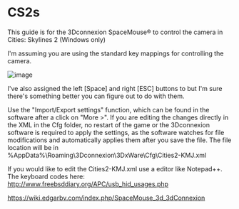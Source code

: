 # CS2s 

This guide is for the 3Dconnexion SpaceMouse® to control the camera in Cities: Skylines 2 (Windows only) 

I'm assuming you are using the standard key mappings for controlling the camera.
				
![image](https://github.com/AlienTarot/CS2/assets/118689609/d24821da-7da4-4dee-a628-fd8dbdcf0741)


I've also assigned the left [Space] and right [ESC] buttons to but I'm sure there's something better you can figure out to do with them.

Use the "Import/Export settings" function, which can be found in the software after a click on "More >". If you are editing the changes directly in the XML in the Cfg folder, no restart of the game or the 3Dconnexion software is required to apply the settings, as the software watches for file modifications and automatically applies them after you save the file.
The file location will be in %AppData%\Roaming\3Dconnexion\3DxWare\Cfg\Cities2-KMJ.xml

If you would like to edit the Cities2-KMJ.xml use a editor like Notepad++. The keyboard codes here: http://www.freebsddiary.org/APC/usb_hid_usages.php

https://wiki.edgarbv.com/index.php/SpaceMouse_3d_3dConnexion
